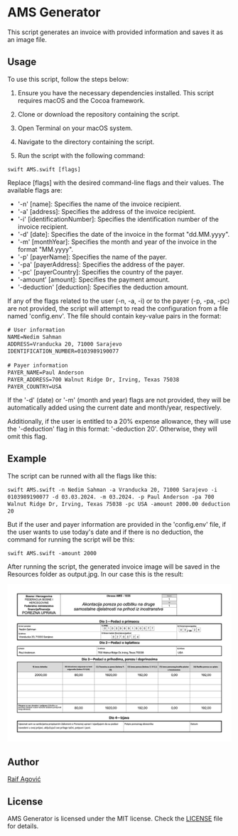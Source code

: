 
# AMS Generator

This script generates an invoice with provided information and saves it as an image file.

## Usage

To use this script, follow the steps below:

1. Ensure you have the necessary dependencies installed. This script requires macOS and the Cocoa framework.

2. Clone or download the repository containing the script.

3. Open Terminal on your macOS system.

4. Navigate to the directory containing the script.

5. Run the script with the following command:

```
swift AMS.swift [flags]
```

Replace [flags] with the desired command-line flags and their values. The available flags are:

* '-n' [name]: Specifies the name of the invoice recipient.
* '-a' [address]: Specifies the address of the invoice recipient.
* '-i' [identificationNumber]: Specifies the identification number of the invoice recipient.
* '-d' [date]: Specifies the date of the invoice in the format "dd.MM.yyyy".
* '-m' [monthYear]: Specifies the month and year of the invoice in the format "MM.yyyy".
* '-p' [payerName]: Specifies the name of the payer.
* '-pa' [payerAddress]: Specifies the address of the payer.
* '-pc' [payerCountry]: Specifies the country of the payer.
* '-amount' [amount]: Specifies the payment amount.
* '-deduction' [deduction]: Specifies the deduction amount.

If any of the flags related to the user (-n, -a, -i) or to the payer (-p, -pa, -pc) are not provided, the script will attempt to read the configuration from a file named 'config.env'. The file should contain key-value pairs in the format:

```
# User information
NAME=Nedim Sahman
ADDRESS=Vranducka 20, 71000 Sarajevo
IDENTIFICATION_NUMBER=0103989190077

# Payer information
PAYER_NAME=Paul Anderson
PAYER_ADDRESS=700 Walnut Ridge Dr, Irving, Texas 75038
PAYER_COUNTRY=USA
```

If the '-d' (date) or '-m' (month and year) flags are not provided, they will be automatically added using the current date and month/year, respectively.

Additionally, if the user is entitled to a 20% expense allowance, they will use the '-deduction' flag in this format: '-deduction 20'. Otherwise, they will omit this flag.

## Example

The script can be runned with all the flags like this: 

```
swift AMS.swift -n Nedim Sahman -a Vranducka 20, 71000 Sarajevo -i 0103989190077 -d 03.03.2024. -m 03.2024. -p Paul Anderson -pa 700 Walnut Ridge Dr, Irving, Texas 75038 -pc USA -amount 2000.00 deduction 20
```

But if the user and payer information are provided in the 'config.env' file, if the user wants to use today's date and if there is no deduction, the command for running the script will be this:

```
swift AMS.swift -amount 2000
```

After running the script, the generated invoice image will be saved in the Resources folder as output.jpg. In our case this is the result:


<p align="center">
  <img src="ams_form_example.jpg"/>
</p>

## Author
[Raif Agović](https://twitter.com/raifagovic)

## License
AMS Generator is licensed under the MIT license. Check the [LICENSE](https://github.com/raifagovic/ams-generator/blob/main/LICENSE) file for details.
